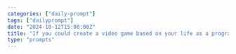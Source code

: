 ```yaml
---
categories: ["daily-prompt"]
tags: ["dailyprompt"]
date: "2024-10-12T15:00:00Z"
title: "If you could create a video game based on your life as a programmer, what would it be like?"
type: "prompts"
---
```

